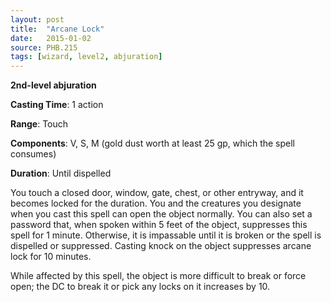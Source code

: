 ```yaml
---
layout: post
title:  "Arcane Lock"
date:   2015-01-02
source: PHB.215
tags: [wizard, level2, abjuration]
---
```


**2nd-level abjuration**

**Casting Time**: 1 action

**Range**: Touch

**Components**: V, S, M (gold dust worth at least 25 gp, which the spell consumes)

**Duration**: Until dispelled

You touch a closed door, window, gate, chest, or other entryway, and it becomes locked for the duration. You and the creatures you designate when you cast this spell can open the object normally. You can also set a password that, when spoken within 5 feet of the object, suppresses this spell for 1 minute. Otherwise, it is impassable until it is broken or the spell is dispelled or suppressed. Casting knock on the object suppresses arcane lock for 10 minutes.

While affected by this spell, the object is more difficult to break or force open; the DC to break it or pick any locks on it increases by 10.
